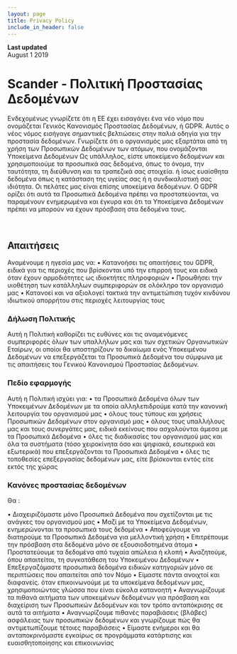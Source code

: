 ```yaml
---
layout: page
title: Privacy Policy
include_in_header: false
---
```


**Last updated**  
August 1 2019

# Scander - Πολιτική Προστασίας Δεδομένων
Ενδεχομένως γνωρίζετε ότι η ΕΕ έχει εισαγάγει ένα νέο νόμο που ονομάζεται Γενικός Κανονισμός Προστασίας Δεδομένων, ή GDPR. Αυτός ο νέος νόμος εισήγαγε σημαντικές βελτιώσεις στην παλιά οδηγία για την προστασία δεδομένων. Γνωρίζετε ότι ο οργανισμός μας εξαρτάται από τη χρήση των Προσωπικών Δεδομένων των ατόμων, που ονομάζονται Υποκείμενα Δεδομένων
Ως υπάλληλος, είστε υποκείμενο δεδομένων και χρησιμοποιούμε τα προσωπικά σας δεδομένα, όπως το όνομα, την ταυτότητα, τη διεύθυνση και τα τραπεζικά σας στοιχεία. ή ίσως ευαίσθητα δεδομένα όπως η κατάσταση της υγείας σας ή η συνδικαλιστική σας ιδιότητα. Οι πελάτες μας είναι επίσης υποκείμενα δεδομένων. Ο GDPR ορίζει ότι αυτά τα Προσωπικά Δεδομένα πρέπει να προστατεύονται, να παραμένουν ενημερωμένα και έγκυρα και ότι τα Υποκείμενα Δεδομένων πρέπει να μπορούν να έχουν πρόσβαση στα δεδομένα τους.

<br>

## Απαιτήσεις
Αναμένουμε η ηγεσία μας να:
•	Κατανοήσει τις απαιτήσεις του GDPR, ειδικά για τις περιοχές που βρίσκονται υπό την επιρροή τους και ειδικά όταν έχουν αρμοδιότητες ως ιδιοκτήτες πληροφοριών
•	Προωθήσει την υιοθέτηση των κατάλληλων συμπεριφορών σε ολόκληρο τον οργανισμό μας
•	Κατανοεί και να αξιολογεί τακτικά την αντιμετώπιση τυχόν κινδύνου ιδιωτικού απορρήτου στις περιοχές λειτουργίας τους

### Δήλωση Πολιτικής
Αυτή η Πολιτική καθορίζει τις ευθύνες και τις αναμενόμενες συμπεριφορές όλων των υπαλλήλων μας και των σχετικών Οργανωτικών Εταίρων, οι οποίοι θα υποστηρίζουν το δικαίωμα ενός Υποκειμένου Δεδομένων να επεξεργάζεται τα Προσωπικά Δεδομένα του σύμφωνα με τις απαιτήσεις του Γενικού Κανονισμού Προστασίας Δεδομένων.

### Πεδίο εφαρμογής
Αυτή η Πολιτική ισχύει για:
•	τα Προσωπικά Δεδομένα όλων των Υποκειμένων Δεδομένων με τα οποία αλληλεπιδρούμε κατά την κανονική λειτουργία του οργανισμού μας
•	όλους τους τύπους και χρήσεις Προσωπικών Δεδομένων στον οργανισμό μας
•	όλους τους υπαλλήλους μας και τους συνεργάτες μας, ειδικά εκείνους που ασχολούνται άμεσα με τα Προσωπικά Δεδομένα
•	όλες τις διαδικασίες του οργανισμού μας και όλα τα συστήματα (τόσο χειροκίνητα όσο και ψηφιακά, εσωτερικά και εξωτερικά) που επεξεργάζονται τα Προσωπικά Δεδομένα
•	όλες τις τοποθεσίες επεξεργασίας δεδομένων μας, είτε βρίσκονται εντός είτε εκτός της χώρας

### Κανόνες προστασίας δεδομένων
Θα :

•	Διαχειριζόμαστε μόνο Προσωπικά Δεδομένα που σχετίζονται με τις ανάγκες του οργανισμού μας
•	Μαζί με τα Υποκείμενα Δεδομένων, ενημερώνονται  τα προσωπικά τους δεδομένα
•	Αποφεύγουμε να διατηρούμε τα Προσωπικά Δεδομένα για μελλοντική χρήση
•	Επιτρέπουμε την πρόσβαση στα δεδομένα μόνο σε εξουσιοδοτημένα άτομα
•	Προστατεύουμε τα δεδομένα από τυχαία απώλεια ή κλοπή
•	Αναζητούμε, όπου απαιτείται, τη συγκατάθεση του Υποκειμένου Δεδομένων
•	Επεξεργαζόμαστε προσωπικά δεδομένα ειδικών κατηγοριών μόνο σε περιπτώσεις που απαιτείται από τον Νόμο
•	Είμαστε πάντα ανοιχτοί και διαφανείς. όταν επικοινωνούμε με τα υποκείμενα δεδομένων μας, χρησιμοποιώντας γλώσσα που είναι εύκολα κατανοητή
•	Αναγνωρίζουμε τα πιθανά αιτήματα των υποκειμένων δεδομένων για πρόσβαση και διαχείριση των Προσωπικών Δεδομένων και τον τρόπο ανταπόκρισης σε αυτά τα αιτήματα
•	Αναγνωρίζουμε πιθανές παραβιάσεις (βλάβες) ασφάλειας των προσωπικών δεδομένων και γνωρίζουμε πώς θα αντιμετωπίζουμε τέτοιες παραβιάσεις
•	Είμαστε ενήμεροι και θα ανταποκρινόμαστε εγκαίρως σε προγράμματα κατάρτισης και ευαισθητοποίησης και επικοινωνίας

<br>
